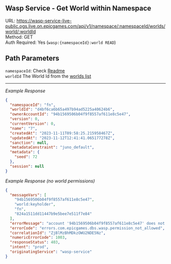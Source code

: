 ## Wasp Service - Get World within Namespace

URL: https://wasp-service-live-public.ogs.live.on.epicgames.com/api/v1/namespace/:namespaceId/worlds/world/:worldId \
Method: GET \
Auth Required: Yes (`wasp:{namespaceId}:world READ`)

## Path Parameters

`namespaceId`: Check [Readme](../README.md) <br/>
`worldId` The World Id from the [worlds list](./AccountAccessibleWorld.md)

---

_Example Response_

```json
{
  "namespaceId": "fn",
  "worldId": "d4bf6ca6b65a497b94ad5225a40624b6",
  "ownerAccountId": "94b1569506b04f9f8557af611e8c5e47",
  "version": 0,
  "currentVersion": 0,
  "name": "7",
  "createdAt": "2023-11-11T09:58:25.215958467Z",
  "updatedAt": "2023-11-12T12:41:41.065177278Z",
  "sanction": null,
  "metadataConstraint": "juno_default",
  "metadata": {
    "seed": 72
  },
  "session": null
}
```

_Example Response (no world permissions)_

```json
{
  "messageVars": [
    "94b1569506b04f9f8557af611e8c5e47",
    "world:keyholder",
    "fn",
    "824a1511dd11447b9e5bee7e511f7e84"
  ],
  "errorMessage": "account '94b1569506b04f9f8557af611e8c5e47' does not have permission 'world:keyholder' in namespace 'fn' for world '824a1511dd11447b9e5bee7e511f7e84'",
  "errorCode": "errors.com.epicgames.dbs.wasp.permission_not_allowed",
  "correlationId": "ZjBlMzBhMDkzOWU2NDE5Nz",
  "numericErrorCode": 1003,
  "responseStatus": 403,
  "intent": "prod",
  "originatingService": "wasp-service"
}
```
